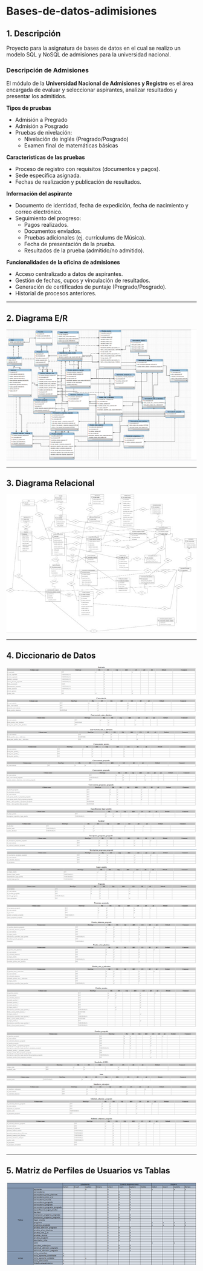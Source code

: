 # Bases-de-datos-adimisiones

## 1. Descripción

Proyecto para la asignatura de bases de datos en el cual se realizo un modelo SQL y NoSQL de admisiones para la universidad nacional. 

### Descripción de Admisiones  
El módulo de la **Universidad Nacional de Admisiones y Registro** es el área encargada de evaluar y seleccionar aspirantes, analizar resultados y presentar los admitidos.  

**Tipos de pruebas**  
- Admisión a Pregrado  
- Admisión a Posgrado  
- Pruebas de nivelación:  
  - Nivelación de inglés (Pregrado/Posgrado)  
  - Examen final de matemáticas básicas  

**Características de las pruebas**  
- Proceso de registro con requisitos (documentos y pagos).  
- Sede específica asignada.  
- Fechas de realización y publicación de resultados.  

**Información del aspirante**  
- Documento de identidad, fecha de expedición, fecha de nacimiento y correo electrónico.  
- Seguimiento del progreso:  
  - Pagos realizados.  
  - Documentos enviados.  
  - Pruebas adicionales (ej. currículums de Música).  
  - Fecha de presentación de la prueba.  
  - Resultados de la prueba (admitido/no admitido).  

**Funcionalidades de la oficina de admisiones**  
- Acceso centralizado a datos de aspirantes.  
- Gestión de fechas, cupos y vinculación de resultados.  
- Generación de certificados de puntaje (Pregrado/Posgrado).  
- Historial de procesos anteriores.  

---

## 2. Diagrama E/R  
![Diagrama Entidad-Relación](/diagrams/er_diagram.png)

---

## 3. Diagrama Relacional  
![Diagrama Relacional](/diagrams/relational_diagram.jpg)

---

## 4. Diccionario de Datos  
![Diccionario de datos](/diagrams/dictionary1.png)
![Diccionario de datos](/diagrams/dictionary2.png)
![Diccionario de datos](/diagrams/dictionary3.png)
![Diccionario de datos](/diagrams/dictionary4.png)
![Diccionario de datos](/diagrams/dictionary5.png)
![Diccionario de datos](/diagrams/dictionary6.png)

---

## 5. Matriz de Perfiles de Usuarios vs Tablas  
![Matriz de perfiles de usuario](/diagrams/matriz.png)
